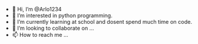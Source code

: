 - 👋 Hi, I’m @Arlo1234
- 👀 I’m interested in python programming.
- 🌱 I’m currently learning at school and dosent spend much time on code. 
- 💞️ I’m looking to collaborate on ...
- 📫 How to reach me ...

<!---
Arlo1234/Arlo1234 is a ✨ special ✨ repository because its `README.md` (this file) appears on your GitHub profile.
You can click the Preview link to take a look at your changes.
--->
